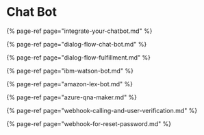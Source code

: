 # Chat Bot

{% page-ref page="integrate-your-chatbot.md" %}

{% page-ref page="dialog-flow-chat-bot.md" %}

{% page-ref page="dialog-flow-fulfillment.md" %}

{% page-ref page="ibm-watson-bot.md" %}

{% page-ref page="amazon-lex-bot.md" %}

{% page-ref page="azure-qna-maker.md" %}

{% page-ref page="webhook-calling-and-user-verification.md" %}

{% page-ref page="webhook-for-reset-password.md" %}

